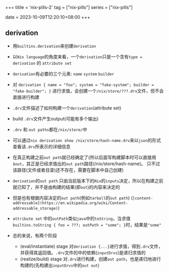 +++
titile = 'nix-pills-2'
tag = ["nix-pills"]
series = ["nix-pills"]

date = 2023-10-09T12:20:10+08:00
+++



## derivation
- 用`builtins.derivation`来创建`derivation`
- 以`Nix language`的角度来看，一个`derivation`只是一个含有`type = derivation` 的 `attribute set`
- `derivation`有必要的三个元素: `name` `system` `builder` 
- 对 `derivation { name = "foo"; system = "fake-system"; builder = "fake-builder"; }` 进行求值，会创建一个`/nix/store/???.drv`文件，但不会直接进行构建
- `.drv`文件描述了如何构建一个`derivation`(attribute set) 
- build `.drv`文件产生output(可能有多个输出)
- `.drv` 和 `out paths`都在`/nix/store/`中

- 可以通过`nix derivation show /nix/store/hash-name.drv`来以`json`的形式查看该`.drv`所表示的详细信息
- 在真正构建之前`out path`就已经确定了(所以后面写构建脚本时可以直接用`$out`，其正是已经求值出的`out path`路径(/nix/store/hash-name)。
  只不过该路径(文件或者目录)还不存在，需要在脚本中自己创建)
- `derivation`的`out path` 只由当前版本下的`Nix`的`inputs`决定，所以在构建之前就已知了，并不是由构建的结果(即`out`)的内容来决定的
- 但是也有根据内容决定的`out path`(例如`tarball`的`out path`) (`[content-addressable](https://en.wikipedia.org/wiki/Content-addressable_storage)`)

- `attribute set` 中的`outPath`类似`java`中的`toString`，当求值`builtins.toString { foo = ???; outPath = "some"; }`时，结果是`"some"`

- 总的来说，有两个阶段
  - (eval/instantiate) stage 对`derivation {...}`进行求值，得到`.drv`文件，并获得其返回值。`.drv`文件的中的依赖(`inputDrvs`)是递归求值的
  - (realize/build) stage 对`.drv`进行构建，创建`out path`，也是递归地进行构建的(先构建出`inputDrvs`中的`out out`)
